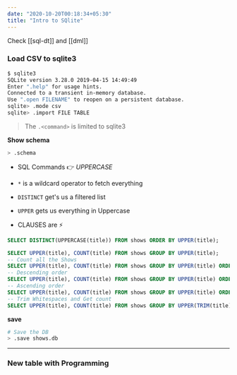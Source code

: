 ```yaml
---
date: "2020-10-20T00:18:34+05:30"
title: "Intro to SQlite"
---
```

Check [[sql-dt]] and [[dml]]

### Load CSV to sqlite3

```bash
$ sqlite3
SQLite version 3.28.0 2019-04-15 14:49:49
Enter ".help" for usage hints.
Connected to a transient in-memory database.
Use ".open FILENAME" to reopen on a persistent database. 
sqlite> .mode csv
sqlite> .import FILE TABLE
```

> The `.<command>` is limited to sqlite3

**Show schema**

```bash
> .schema
```

- SQL Commands 👉 _*UPPERCASE*_

- `*` is a wildcard operator to fetch everything
- `DISTINCT` get's us a filtered list
- `UPPER` gets us everything in Uppercase
- CLAUSES are ⚡️

```sql
SELECT DISTINCT(UPPERCASE(title)) FROM shows ORDER BY UPPER(title);

SELECT UPPER(title), COUNT(title) FROM shows GROUP BY UPPER(title);
-- Count all the Shows
SELECT UPPER(title), COUNT(title) FROM shows GROUP BY UPPER(title) ORDER BY COUNT(title);
-- Descending order
SELECT UPPER(title), COUNT(title) FROM shows GROUP BY UPPER(title) ORDER BY COUNT(title) DESC;
-- Ascending order
SELECT UPPER(title), COUNT(title) FROM shows GROUP BY UPPER(title) ORDER BY COUNT(title) ASC;
-- Trim Whitespaces and Get count
SELECT UPPER(title), COUNT(title) FROM shows GROUP BY UPPER(TRIM(title)) ORDER BY COUNT(title) ASC;

```

**save**
```bash
# Save the DB
> .save shows.db
```

---

### New table with Programming